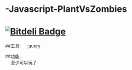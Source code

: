 # -Javascript-PlantVsZombies 
# [![Bitdeli Badge](https://d2weczhvl823v0.cloudfront.net/gjc9620/-javascript-plantvszombies/trend.png)](https://bitdeli.com/free "Bitdeli Badge")


##工具:
&emsp; jquery

##功能:  
&emsp; 至少可以玩了   
